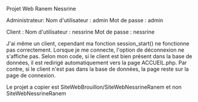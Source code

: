 Projet Web Ranem Nessrine

Administrateur: 
Nom d'utilisateur : admin
Mot de passe : admin

Client :
Nom d'utilisateur : nessrine
Mot de passe : nessrine

J'ai même un client, cependant ma fonction session_start() ne fonctionne pas correctement. 
Lorsque je me connecte, l'option de déconnexion ne s'affiche pas. 
Selon mon code, si le client est bien présent dans la base de données, 
il est redirigé automatiquement vers la page ACCUEIL.php. 
Par contre, si le client n'est pas dans la base de données, la page reste sur la page de connexion.

Le projet a copier est SiteWebBrouillon/SiteWebNessrineRanem et non SiteWebNessrineRanem
